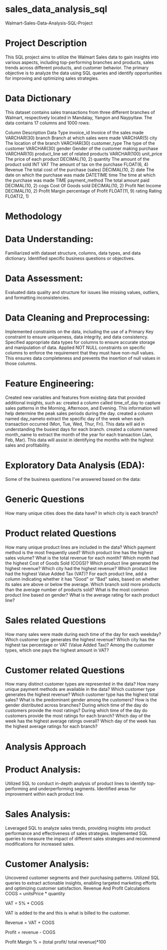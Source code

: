 # sales_data_analysis_sql
Walmart-Sales-Data-Analysis-SQL-Project
# Project Description
This SQL project aims to utilize the Walmart Sales data to gain insights into various aspects, including top-performing branches and products, sales trends across different products, and customer behavior. The primary objective is to analyze the data using SQL queries and identify opportunities for improving and optimizing sales strategies.

#  Data Dictionary
This dataset contains sales transactions from three different branches of Walmart, respectively located in Mandalay, Yangon and Naypyitaw. The data contains 17 columns and 1000 rows:

Column	Description	Data Type
invoice_id	Invoice of the sales made	VARCHAR(30)
branch	Branch at which sales were made	VARCHAR(5)
city	The location of the branch	VARCHAR(30)
customer_type	The type of the customer	VARCHAR(30)
gender	Gender of the customer making purchase	VARCHAR(10)
product_line	set of related products	VARCHAR(100)
unit_price	The price of each product	DECIMAL(10, 2)
quantity	The amount of the product sold	INT
VAT	The amount of tax on the purchase	FLOAT(6, 4)
Revenue	The total cost of the purchase (sales)	DECIMAL(10, 2)
date	The date on which the purchase was made	DATETIME
time	The time at which the purchase was made	TIME
payment_method	The total amount paid	DECIMAL(10, 2)
cogs	Cost Of Goods sold	DECIMAL(10, 2)
Profit	Net Income	DECIMAL(10, 2)
Profit Margin	percentage of Profit	FLOAT(11, 9)
rating	Rating	FLOAT(2, 1)
# Methodology
# Data Understanding:

Familiarized with dataset structure, columns, data types, and data dictionary.
Identified specific business questions or objectives.
# Data Assessment:

Evaluated data quality and structure for issues like missing values, outliers, and formatting inconsistencies.
# Data Cleaning and Preprocessing:

Implemented constraints on the data, including the use of a Primary Key constraint to ensure uniqueness, data integrity, and data consistency.
Specified appropriate data types for columns to ensure accurate storage and manipulation of data.
Applied NOT NULL constraints on specific columns to enforce the requirement that they must have non-null values. This ensures data completeness and prevents the insertion of null values in those columns.
# Feature Engineering:

Created new variables and features from existing data that provided additional insights, such as:
created a column called time_of_day to capture sales patterns in the Morning, Afternoon, and Evening. This information will help determine the peak sales periods during the day.
created a column named day_nameto extract the specific day of the week when each transaction occurred (Mon, Tue, Wed, Thur, Fri). This data will aid in understanding the busiest days for each branch.
created a column named month_name to extract the month of the year for each transaction (Jan, Feb, Mar). This data will assist in identifying the months with the highest sales and profitability.
# Exploratory Data Analysis (EDA):
Some of the business questions I've answered based on the data:

# Generic Questions
How many unique cities does the data have?
In which city is each branch?
# Product related Questions
How many unique product lines are included in the data?
Which payment method is the most frequently used?
Which product line has the highest sales volume?
What is the total revenue for each month?
Which month had the highest Cost of Goods Sold (COGS)?
Which product line generated the highest revenue?
Which city had the highest revenue?
Which product line had the highest Value Added Tax (VAT)?
For each product line, add a column indicating whether it has "Good" or "Bad" sales, based on whether its sales are above or below the average.
Which branch sold more products than the average number of products sold?
What is the most common product line based on gender?
What is the average rating for each product line?
# Sales related Questions
How many sales were made during each time of the day for each weekday?
Which customer type generates the highest revenue?
Which city has the highest tax percentage or VAT (Value Added Tax)?
Among the customer types, which one pays the highest amount in VAT?
# Customer related Questions
How many distinct customer types are represented in the data?
How many unique payment methods are available in the data?
Which customer type generates the highest revenue?
Which customer type has the highest total sales?
What is the predominant gender among the customers?
How is the gender distributed across branches?
During which time of the day do customers provide the most ratings?
During which time of the day do customers provide the most ratings for each branch?
Which day of the week has the highest average ratings overall?
Which day of the week has the highest average ratings for each branch?
# Analysis Approach
  # Product Analysis:

Utilized SQL to conduct in-depth analysis of product lines to identify top-performing and underperforming segments.
Identified areas for improvement within each product line.
# Sales Analysis:

Leveraged SQL to analyze sales trends, providing insights into product performance and effectiveness of sales strategies.
Implemented SQL queries to measure the impact of different sales strategies and recommend modifications for increased sales.
# Customer Analysis:

Uncovered customer segments and their purchasing patterns.
Utilized SQL queries to extract actionable insights, enabling targeted marketing efforts and optimizing customer satisfaction.
Revenue And Profit Calculations
COGS = unitsPrice * quantity

VAT = 5% * COGS

VAT is added to the 
 and this is what is billed to the customer.

Revenue = VAT + COGS

Profit = revenue - COGS

Profit Margin % = (total profit/ total revenue)*100
